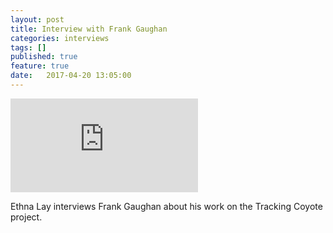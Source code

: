 ```yaml
---
layout: post
title: Interview with Frank Gaughan
categories: interviews
tags: []
published: true
feature: true
date:   2017-04-20 13:05:00
---
```

<div class="embed-container">
  <iframe class="video-embed" src="https://www.youtube.com/embed/VVb21TWRSyU?&rel=0&showinfo=0" frameborder="0" allowfullscreen></iframe>
</div>

Ethna Lay interviews Frank Gaughan about his work on the Tracking Coyote project.
